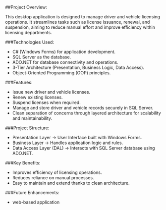 ##Project Overview:

This desktop application is designed to manage driver and vehicle licensing operations. It streamlines tasks such as license issuance, renewal, and suspension, aiming to reduce manual effort and improve efficiency within licensing departments.

###Technologies Used:

- C# (Windows Forms) for application development.
- SQL Server as the database.
- ADO.NET for database connectivity and operations.
- 3-Tier Architecture (Presentation, Business Logic, Data Access).
- Object-Oriented Programming (OOP) principles.

###Features:

- Issue new driver and vehicle licenses.
- Renew existing licenses.
- Suspend licenses when required.
- Manage and store driver and vehicle records securely in SQL Server.
- Clean separation of concerns through layered architecture for scalability and maintainability.

###Project Structure:

- Presentation Layer → User Interface built with Windows Forms.
- Business Layer → Handles application logic and rules.
- Data Access Layer (DAL) → Interacts with SQL Server database using ADO.NET.

###Key Benefits:

- Improves efficiency of licensing operations.
- Reduces reliance on manual processes.
- Easy to maintain and extend thanks to clean architecture.

###Future Enhancements:

- web-based application
